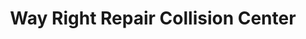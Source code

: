 ---
title: "Way Right Repair Collision Center"
url: /tucson/way-right-repair-collision-center/
shop: car repair
---